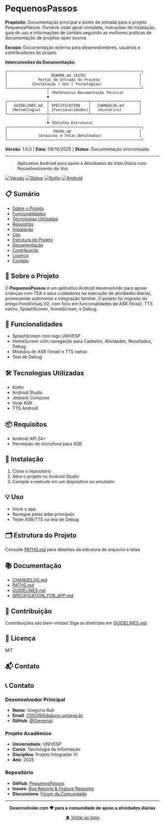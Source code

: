 # PequenosPassos

**Propósito**: Documentação principal e ponto de entrada para o projeto
PequenosPassos. Fornece visão geral completa, instruções de instalação, guia de
uso e informações de contato seguindo as melhores práticas de documentação de
projetos open source.

**Escopo**: Documentação externa para desenvolvedores, usuários e contribuidores
do projeto

**Interconexões da Documentação**:
```
┌─────────────────────────────────────────────────────────────┐
│                    README.md (ESTE)                        │
│              Portal de Entrada do Projeto                  │
│           (Instalação | Uso | Tecnologias)                 │
└──────────────────┬──────────────────────────────────────────┘
                   │ (Referencia Documentação Técnica)
                   ▼
┌──────────────────┬──────────────────┬──────────────────────┐
│   GUIDELINES.md  │ SPECIFICATION    │   CHANGELOG.md       │
│  (Metodologia)   │ (Funcionalidades)│   (Histórico)        │
└──────────────────┴──────────────────┴──────────────────────┘
                   │
                   ▼ (Detalha Estrutura)
┌─────────────────────────────────────────────────────────────┐
│                     PATHS.md                               │
│              (Arquivos e Telas Detalhados)                 │
└─────────────────────────────────────────────────────────────┘
```

**Versão**: 1.0.0 | **Data**: 09/10/2025 | **Status**: Documentação sincronizada

---

> **Aplicativo Android para apoio a Atividades da Vida Diária com Reconhecimento de Voz**

[![Versão](https://img.shields.io/badge/versão-1.0.0-blue.svg)](./docs/CHANGELOG.md)
[![Status](https://img.shields.io/badge/status-estável-green.svg)](#status-do-projeto)
[![Kotlin](https://img.shields.io/badge/kotlin-1.9.0-purple.svg)](https://kotlinlang.org/)
[![Android](https://img.shields.io/badge/android-API%2024+-green.svg)](https://developer.android.com/)

## 📋 Sumário

- [Sobre o Projeto](#-sobre-o-projeto)
- [Funcionalidades](#-funcionalidades)
- [Tecnologias Utilizadas](#-tecnologias-utilizadas)
- [Requisitos](#-requisitos)
- [Instalação](#-instalação)
- [Uso](#-uso)
- [Estrutura do Projeto](#-estrutura-do-projeto)
- [Documentação](#-documentação)
- [Contribuição](#-contribuição)
- [Licença](#-licença)
- [Contato](#-contato)

## 🎯 Sobre o Projeto

O **PequenosPassos** é um aplicativo Android desenvolvido para apoiar crianças
com TEA e seus cuidadores na execução de atividades diárias, promovendo
autonomia e integração familiar. O projeto foi migrado do antigo FonoVirtual_V2,
com foco em funcionalidades de ASR (Vosk), TTS nativo, SplashScreen, HomeScreen,
e Debug.

## 🚀 Funcionalidades

- SplashScreen com logo UNIVESP
- HomeScreen com navegação para Cadastro, Atividades, Resultados, Debug
- Módulos de ASR (Vosk) e TTS nativo
- Tela de Debug

## 🛠 Tecnologias Utilizadas

- Kotlin
- Android Studio
- Jetpack Compose
- Vosk ASR
- TTS Android

## 📦 Requisitos

- Android API 24+
- Permissão de microfone para ASR

## 📝 Instalação

1. Clone o repositório
2. Abra o projeto no Android Studio
3. Compile e execute em um dispositivo ou emulador

## 💡 Uso

- Inicie o app
- Navegue pelas telas principais
- Teste ASR/TTS na tela de Debug

## 🗂 Estrutura do Projeto

Consulte [PATHS.md](./docs/PATHS.md) para detalhes da estrutura de arquivos e telas.

## 📚 Documentação

- [CHANGELOG.md](./docs/CHANGELOG.md)
- [PATHS.md](./docs/PATHS.md)
- [GUIDELINES.md](./docs/GUIDELINES.md)
- [SPECIFICATION_FOR_APP.md](./docs/SPECIFICATION_FOR_APP.md)

## 🤝 Contribuição

Contribuições são bem-vindas! Siga as diretrizes em [GUIDELINES.md](./docs/GUIDELINES.md).

## 📄 Licença

MIT

## 📬 Contato

## 📞 Contato

### Desenvolvedor Principal
- **Nome**: Gregorio Ruti
- **Email**: [2100394i@aluno.univesp.br](mailto:gregorio.ruti@aluno.univesp.br)
- **GitHub**: [@Gregoruti](https://github.com/Gregoruti)


### Projeto Acadêmico
- **Universidade**: UNIVESP
- **Curso**: Tecnologia da Informação
- **Disciplina**: Projeto Integrador VI
- **Ano**: 2025

### Repositório
- **GitHub**: [PequenosPassos](https://github.com/Gregoruti/PequenosPassos)
- **Issues**: [Bug Reports & Feature Requests](https://github.com/Gregoruti/PequenosPassos/issues)
- **Discussions**: [Fórum da Comunidade](https://github.com/Gregoruti/PequenosPassos/discussions)

---

<div align="center">

**Desenvolvido com ❤️ para a comunidade de apoio a atividades diárias**

[⬆️ Voltar ao topo](#pequenospassos)

</div>
